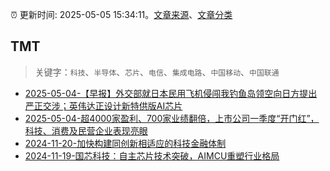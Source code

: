 :alarm_clock: 更新时间: 2025-05-05 15:34:11。[文章来源](/README.md)、[文章分类](/TAGS.md)

## TMT


> 关键字：`科技`、`半导体`、`芯片`、`电信`、`集成电路`、`中国移动`、`中国联通`



- [2025-05-04-【早报】外交部就日本民用飞机侵闯我钓鱼岛领空向日方提出严正交涉；英伟达正设计新特供版AI芯片](https://www.cls.cn/detail/2022449) 
- [2025-05-04-超4000家盈利、700家业绩翻倍，上市公司一季度“开门红”，科技、消费及民营企业表现亮眼](https://www.cls.cn/detail/2022398) 
- [2024-11-20-加快构建同创新相适应的科技金融体制](https://xueqiu.com/9193403816/313561745) 
- [2024-11-19-国芯科技：自主芯片技术突破，AIMCU重塑行业格局](https://xueqiu.com/8151841495/313402043) 
